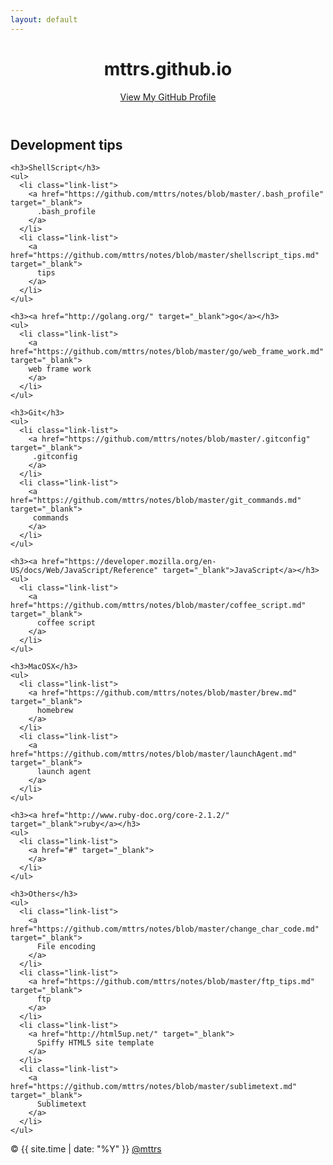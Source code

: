 ```yaml
---
layout: default
---
```


<div class="wrapper">
  <header>
    <h1>mttrs.github.io</h1>
    <p class="view">
      <a href="https://github.com/mttrs">View My GitHub Profile</a>
    </p>
  </header>

  <section>
    <h2>Development tips</h2>

    <h3>ShellScript</h3>
    <ul>
      <li class="link-list">
        <a href="https://github.com/mttrs/notes/blob/master/.bash_profile" target="_blank">
          .bash_profile
        </a>
      </li>
      <li class="link-list">
        <a href="https://github.com/mttrs/notes/blob/master/shellscript_tips.md" target="_blank">
          tips
        </a>
      </li>
    </ul>
    
    <h3><a href="http://golang.org/" target="_blank">go</a></h3>
    <ul>
      <li class="link-list">
        <a href="https://github.com/mttrs/notes/blob/master/go/web_frame_work.md" target="_blank">
        web frame work
        </a>
      </li>
    </ul>

    <h3>Git</h3>
    <ul>
      <li class="link-list">
        <a href="https://github.com/mttrs/notes/blob/master/.gitconfig" target="_blank">
         .gitconfig
        </a>
      </li>
      <li class="link-list">
        <a href="https://github.com/mttrs/notes/blob/master/git_commands.md" target="_blank">
         commands
        </a>
      </li>
    </ul>

    <h3><a href="https://developer.mozilla.org/en-US/docs/Web/JavaScript/Reference" target="_blank">JavaScript</a></h3>
    <ul>
      <li class="link-list">
        <a href="https://github.com/mttrs/notes/blob/master/coffee_script.md" target="_blank">
          coffee script
        </a>
      </li>
    </ul>

    <h3>MacOSX</h3>
    <ul>
      <li class="link-list">
        <a href="https://github.com/mttrs/notes/blob/master/brew.md" target="_blank">
          homebrew
        </a>
      </li>
      <li class="link-list">
        <a href="https://github.com/mttrs/notes/blob/master/launchAgent.md" target="_blank">
          launch agent
        </a>
      </li>
    </ul>
    
    <h3><a href="http://www.ruby-doc.org/core-2.1.2/" target="_blank">ruby</a></h3>
    <ul>
      <li class="link-list">
        <a href="#" target="_blank">
        </a>
      </li>
    </ul>

    <h3>Others</h3>
    <ul>
      <li class="link-list">
        <a href="https://github.com/mttrs/notes/blob/master/change_char_code.md" target="_blank">
          File encoding
        </a>
      </li>
      <li class="link-list">
        <a href="https://github.com/mttrs/notes/blob/master/ftp_tips.md" target="_blank">
          ftp
        </a>
      </li>
      <li class="link-list">
        <a href="http://html5up.net/" target="_blank">
          Spiffy HTML5 site template
        </a>
      </li>
      <li class="link-list">
        <a href="https://github.com/mttrs/notes/blob/master/sublimetext.md" target="_blank">
          Sublimetext
        </a>
      </li>
    </ul>
  </section>

  <footer>
    &copy; {{ site.time | date: "%Y" }} <a href="https://github.com/mttrs" target="_blank">@mttrs</a>
  </footer>

</div>
<script src="javascripts/scale.fix.js"></script>

